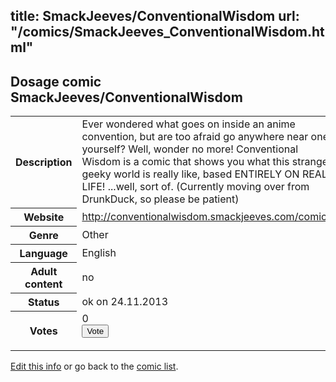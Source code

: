 title: SmackJeeves/ConventionalWisdom
url: "/comics/SmackJeeves_ConventionalWisdom.html"
---
Dosage comic SmackJeeves/ConventionalWisdom
-----------------------------------------

<p id="msg"></p>
<script type="text/javascript">
if (window.location.search === '?edit_info_mail=sent_ok') {
  var elem = document.getElementById("msg");
  elem.innerHTML = 'Edited information sucessfully sent for review, which is usually done daily. Thanks!';
  elem.className = 'ok';
}
</script>
<table class="comicinfo">
<tr>
<th>Description</th><td>Ever wondered what goes on inside an anime convention, but are too afraid go anywhere near one yourself? Well, wonder no more! Conventional Wisdom is a comic that shows you what this strange, geeky world is really like, based ENTIRELY ON REAL LIFE! ...well, sort of. (Currently moving over from DrunkDuck, so please be patient)</td>
</tr>
<tr>
<th>Website</th><td><a href="http://conventionalwisdom.smackjeeves.com/comics/">http://conventionalwisdom.smackjeeves.com/comics/</a></td>
</tr>
<tr>
<th>Genre</th><td>Other</td>
</tr>
<tr>
<th>Language</th><td>English</td>
</tr>
<tr>
<th>Adult content</th><td>no</td>
</tr>
<tr>
<th>Status</th><td>ok on 24.11.2013</td>
</tr>
<tr>
<th>Votes</th><td>0
<form action="http://gaecounter.appspot.com/count/" method="POST">
<input name="name" type="hidden" value="SmackJeeves_ConventionalWisdom"/>
<input name="uid" type="hidden" id="voteuid" value=""/>
<input type="submit" value="Vote"/>
</form>
</td>
</tr>
</table>
<script type="text/javascript">
var ua = navigator.userAgent;
document.getElementById("voteuid").value = ua.replace(/[^a-zA-Z0-9\._:]/g , "_");;
</script>

[Edit this info](SmackJeeves_ConventionalWisdom_edit.html) or go back to the [comic list](../comic-index.html).
